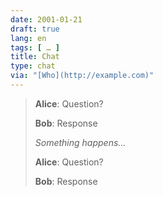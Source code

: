 ```yaml
---
date: 2001-01-21
draft: true
lang: en
tags: [ … ]
title: Chat
type: chat
via: "[Who](http://example.com)"
---
```


> **Alice**: Question?
>
> **Bob**: Response
>
> *Something happens…*
>
> **Alice**: Question?
>
> **Bob**: Response
